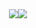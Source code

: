 <div align="center">
  <a href="https://github.com/disagreeing/">
    <img src="https://github-readme-stats.vercel.app/api?username=disagreeing&theme=radical&include_all_commits=true&show_icons=true&hide_border=true&bg_color=0d1117&count_private=true&custom_title=Stats&locale=cn"/><img src="https://github-readme-stats.vercel.app/api/top-langs/?username=disagreeing&layout=compact&hide_border=true&bg_color=0d1117&count_private=true&custom_title=Languages&theme=radical&locale=cn"/>
  </a>
</div>
